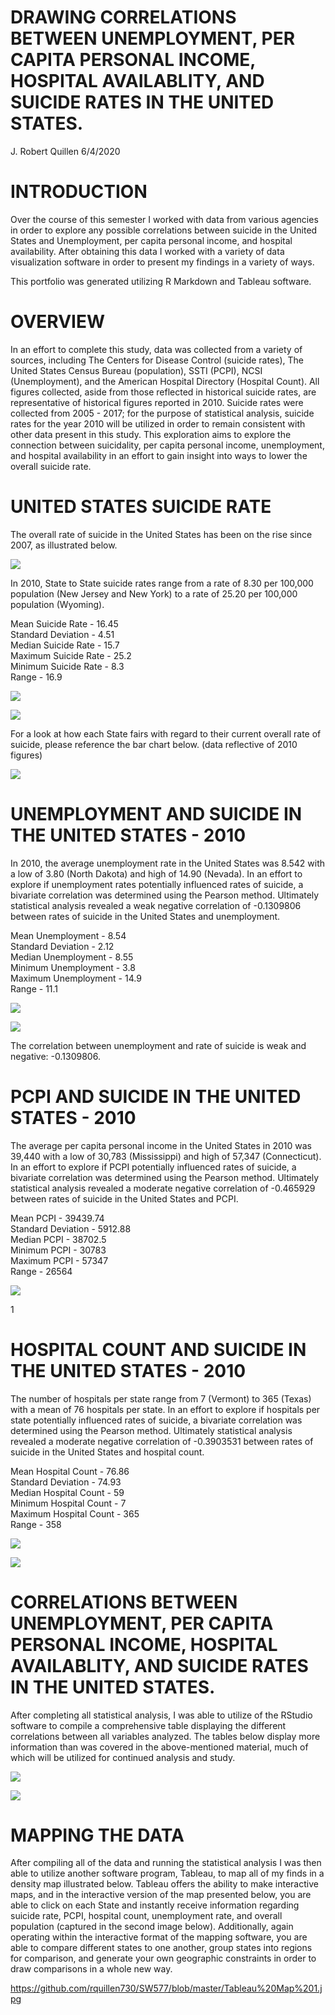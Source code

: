 #  DRAWING CORRELATIONS BETWEEN UNEMPLOYMENT, PER CAPITA PERSONAL INCOME, HOSPITAL AVAILABLITY, AND SUICIDE RATES IN THE UNITED STATES.

J. Robert Quillen
6/4/2020

# INTRODUCTION

Over the course of this semester I worked with data from various agencies in order to explore any possible correlations between suicide in the United States and Unemployment, per capita personal income, and hospital availability.  After obtaining this data I worked with a variety of data visualization software in order to present my findings in a variety of ways.  

This portfolio was generated utilizing R Markdown and Tableau software.

# OVERVIEW

In an effort to complete this study, data was collected from a variety of sources, including The Centers for Disease Control (suicide rates), The United States Census Bureau (population), SSTI (PCPI), NCSI (Unemployment), and the American Hospital Directory (Hospital Count). All figures collected, aside from those reflected in historical suicide rates, are representative of historical figures reported in 2010. Suicide rates were collected from 2005 - 2017; for the purpose of statistical analysis, suicide rates for the year 2010 will be utilized in order to remain consistent with other data present in this study.
This exploration aims to explore the connection between suicidality, per capita personal income, unemployment, and hospital availability in an effort to gain insight into ways to lower the overall suicide rate.


# UNITED STATES SUICIDE RATE 

The overall rate of suicide in the United States has been on the rise since 2007, as illustrated below.

![](https://github.com/rquillen730/SW577/blob/master/Drawing-Correlations-Between-Unemployment%2C-Per-Capita-Personal-Income%2C-Hospital-Availability%2C-and-Suicide-Rates-in-the-United-States_files/figure-gfm/SR-1.png)

In 2010, State to State suicide rates range from a rate of 8.30 per 100,000 population (New Jersey and New York) to a rate of 25.20 per 100,000 population (Wyoming).

Mean Suicide Rate - 16.45                                                                                                               
Standard Deviation - 4.51                                                                                                               
Median Suicide Rate - 15.7                                                                                                               
Maximum Suicide Rate - 25.2                                                                                                             
Minimum Suicide Rate - 8.3                                                                                                               
Range - 16.9                                                                                                                             

![](https://github.com/rquillen730/SW577/blob/master/Drawing-Correlations-Between-Unemployment%2C-Per-Capita-Personal-Income%2C-Hospital-Availability%2C-and-Suicide-Rates-in-the-United-States_files/figure-gfm/unnamed-chunk-6-1.png)

![](https://github.com/rquillen730/SW577/blob/master/Drawing-Correlations-Between-Unemployment%2C-Per-Capita-Personal-Income%2C-Hospital-Availability%2C-and-Suicide-Rates-in-the-United-States_files/figure-gfm/unnamed-chunk-5-1.png)

For a look at how each State fairs with regard to their current overall rate of suicide, please reference the bar chart below. (data reflective of 2010 figures)

![](https://github.com/rquillen730/SW577/blob/master/Drawing-Correlations-Between-Unemployment%2C-Per-Capita-Personal-Income%2C-Hospital-Availability%2C-and-Suicide-Rates-in-the-United-States_files/figure-gfm/unnamed-chunk-7-1.png)

# UNEMPLOYMENT AND SUICIDE IN THE UNITED STATES - 2010

In 2010, the average unemployment rate in the United States was 8.542 with a low of 3.80 (North Dakota) and high of 14.90 (Nevada). In an effort to explore if unemployment rates potentially influenced rates of suicide, a bivariate correlation was determined using the Pearson method. Ultimately statistical analysis revealed a weak negative correlation of -0.1309806 between rates of suicide in the United States and unemployment.

Mean Unemployment - 8.54                                                                                                
Standard Deviation - 2.12                                                                                                  
Median Unemployment - 8.55                                                                                                
Minimum Unemployment - 3.8                                                                                                
Maximum Unemployment - 14.9                                                                                                 
Range - 11.1                                                                                                   

![](https://github.com/rquillen730/SW577/blob/master/Drawing-Correlations-Between-Unemployment%2C-Per-Capita-Personal-Income%2C-Hospital-Availability%2C-and-Suicide-Rates-in-the-United-States_files/figure-gfm/unnamed-chunk-10-1.png)

![](https://github.com/rquillen730/SW577/blob/master/Drawing-Correlations-Between-Unemployment%2C-Per-Capita-Personal-Income%2C-Hospital-Availability%2C-and-Suicide-Rates-in-the-United-States_files/figure-gfm/unnamed-chunk-9-1.png)

The correlation between unemployment and rate of suicide is weak and negative: -0.1309806.

# PCPI AND SUICIDE IN THE UNITED STATES - 2010

The average per capita personal income in the United States in 2010 was 39,440 with a low of 30,783 (Mississippi) and high of 57,347 (Connecticut). In an effort to explore if PCPI potentially influenced rates of suicide, a bivariate correlation was determined using the Pearson method. Ultimately statistical analysis revealed a moderate negative correlation of -0.465929 between rates of suicide in the United States and PCPI.

Mean PCPI - 39439.74                                                                                                               
Standard Deviation - 5912.88                                                                                                       
Median PCPI - 38702.5                                                                                                             
Minimum PCPI - 30783                                                                                                               
Maximum PCPI - 57347                                                                                                               
Range - 26564                                                                                                                     

![](https://github.com/rquillen730/SW577/blob/master/Drawing-Correlations-Between-Unemployment%2C-Per-Capita-Personal-Income%2C-Hospital-Availability%2C-and-Suicide-Rates-in-the-United-States_files/figure-gfm/unnamed-chunk-14-1.png)

1[](https://github.com/rquillen730/SW577/blob/master/Drawing-Correlations-Between-Unemployment%2C-Per-Capita-Personal-Income%2C-Hospital-Availability%2C-and-Suicide-Rates-in-the-United-States_files/figure-gfm/unnamed-chunk-13-1.png)

# HOSPITAL COUNT AND SUICIDE IN THE UNITED STATES - 2010

The number of hospitals per state range from 7 (Vermont) to 365 (Texas) with a mean of 76 hospitals per state. In an effort to explore if hospitals per state potentially influenced rates of suicide, a bivariate correlation was determined using the Pearson method. Ultimately statistical analysis revealed a moderate negative correlation of -0.3903531 between rates of suicide in the United States and hospital count.

Mean Hospital Count - 76.86                                                                                                            
Standard Deviation - 74.93                                                                                                      
Median Hospital Count - 59                                                                                                             
Minimum Hospital Count - 7                                                                                                           
Maximum Hospital Count - 365                                                                                                           
Range - 358    

![](https://github.com/rquillen730/SW577/blob/master/Drawing-Correlations-Between-Unemployment%2C-Per-Capita-Personal-Income%2C-Hospital-Availability%2C-and-Suicide-Rates-in-the-United-States_files/figure-gfm/unnamed-chunk-18-1.png)

![](https://github.com/rquillen730/SW577/blob/master/Drawing-Correlations-Between-Unemployment%2C-Per-Capita-Personal-Income%2C-Hospital-Availability%2C-and-Suicide-Rates-in-the-United-States_files/figure-gfm/unnamed-chunk-17-1.png)

# CORRELATIONS BETWEEN UNEMPLOYMENT, PER CAPITA PERSONAL INCOME, HOSPITAL AVAILABLITY, AND SUICIDE RATES IN THE UNITED STATES.

After completing all statistical analysis, I was able to utilize of the RStudio software to compile a comprehensive table displaying the different correlations between all variables analyzed.  The tables below display more information than was covered in the above-mentioned material, much of which will be utilized for continued analysis and study.

![](https://github.com/rquillen730/SW577/blob/master/Drawing-Correlations-Between-Unemployment%2C-Per-Capita-Personal-Income%2C-Hospital-Availability%2C-and-Suicide-Rates-in-the-United-States_files/figure-gfm/unnamed-chunk-22-1.png)

![](https://github.com/rquillen730/SW577/blob/master/Drawing-Correlations-Between-Unemployment%2C-Per-Capita-Personal-Income%2C-Hospital-Availability%2C-and-Suicide-Rates-in-the-United-States_files/figure-gfm/unnamed-chunk-23-1.png)

# MAPPING THE DATA

After compiling  all of the data and running the statistical analysis I was then able to utilize another software program, Tableau, to map all of my finds in a density map illustrated below.  Tableau offers the ability to make interactive maps, and in the interactive version of the map presented below, you are able to click on each State and instantly receive information regarding suicide rate, PCPI, hospital count, unemployment rate, and overall population (captured in the second image below).  Additionally, again operating within the interactive format of the mapping software, you are able to compare different states to one another, group states into regions for comparison, and generate your own geographic constraints in order to draw comparisons in a whole new way.

https://github.com/rquillen730/SW577/blob/master/Tableau%20Map%201.jpg


